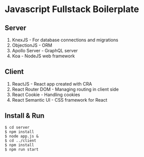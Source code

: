 # Javascript Fullstack Boilerplate

## Server
1. KnexJS - For database connections and migrations
2. ObjectionJS - ORM
3. Apollo Server - GraphQL server
4. Koa - NodeJS web framework

## Client
1. ReactJS - React app created with CRA
2. React Router DOM - Managing routing in client side
3. React Cookie - Handling cookies
4. React Semantic UI - CSS framework for React

## Install & Run
```
$ cd server
$ npm install
$ node app.js &
$ cd ../client
$ npm install
$ npm run start

